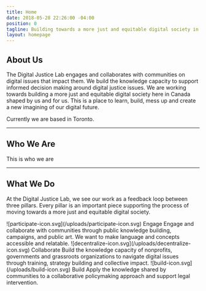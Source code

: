 ```yaml
---
title: Home
date: 2018-05-28 22:26:00 -04:00
position: 0
tagline: Building towards a more just and equitable digital society in Canada
layout: homepage
---
```


## About Us

The Digital Justice Lab engages and collaborates with communities on digital issues that impact them. We build the knowledge capacity to support informed decision making around digital justice issues. We are working towards building a more just and equitable digital society here in Canada shaped by us and for us. This is a place to learn, build, mess up and create a new imagining of our digital future.

Currently we are based in Toronto.

---

## Who We Are

This is who we are

---

## What We Do

At the Digital Justice Lab, we see our work as a feedback loop between three pillars. Every pillar is an important piece supporting the process of moving towards a more just and equitable digital society.

<gallery>

<item>
![participate-icon.svg](/uploads/participate-icon.svg)
Engage
Engage and collaborate with communities through public knowledge building, campaigns, and public art. We want to make language and concepts accessible and relatable.
</item>

<item>
![decentralize-icon.svg](/uploads/decentralize-icon.svg)
Collaborate
Build the knowledge capacity of nonprofits, governments and grassroots organizations to navigate digital issues through training, strategy building and collective impact.
</item>

<item>
![build-icon.svg](/uploads/build-icon.svg)
Build
Apply the knowledge shared by communities to a collaborative policymaking approach and support legal intervention.
</item>

</gallery>